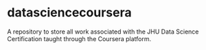 datasciencecoursera
===================

A repository to store all work associated with the JHU Data Science Certification taught through the Coursera platform.
